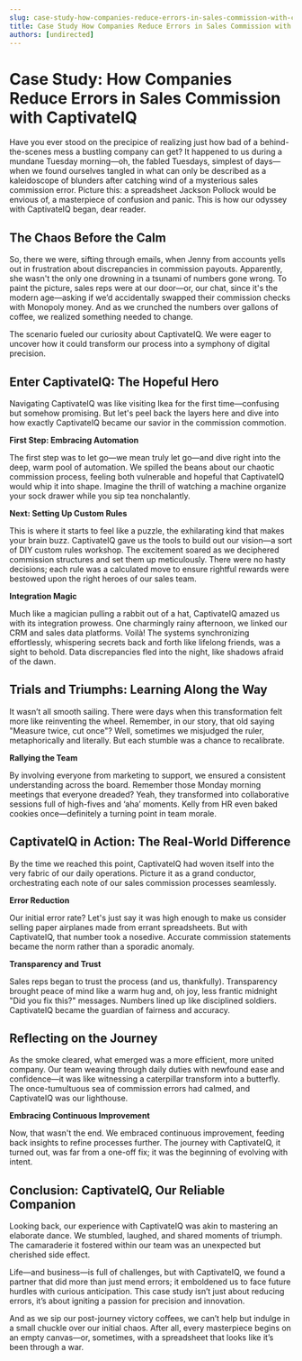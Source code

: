 ```yaml
---
slug: case-study-how-companies-reduce-errors-in-sales-commission-with-captivateiq
title: Case Study How Companies Reduce Errors in Sales Commission with CaptivateIQ
authors: [undirected]
---
```



# Case Study: How Companies Reduce Errors in Sales Commission with CaptivateIQ

Have you ever stood on the precipice of realizing just how bad of a behind-the-scenes mess a bustling company can get? It happened to us during a mundane Tuesday morning—oh, the fabled Tuesdays, simplest of days—when we found ourselves tangled in what can only be described as a kaleidoscope of blunders after catching wind of a mysterious sales commission error. Picture this: a spreadsheet Jackson Pollock would be envious of, a masterpiece of confusion and panic. This is how our odyssey with CaptivateIQ began, dear reader.

## The Chaos Before the Calm

So, there we were, sifting through emails, when Jenny from accounts yells out in frustration about discrepancies in commission payouts. Apparently, she wasn't the only one drowning in a tsunami of numbers gone wrong. To paint the picture, sales reps were at our door—or, our chat, since it's the modern age—asking if we’d accidentally swapped their commission checks with Monopoly money. And as we crunched the numbers over gallons of coffee, we realized something needed to change.

The scenario fueled our curiosity about CaptivateIQ. We were eager to uncover how it could transform our process into a symphony of digital precision.

## Enter CaptivateIQ: The Hopeful Hero

Navigating CaptivateIQ was like visiting Ikea for the first time—confusing but somehow promising. But let's peel back the layers here and dive into how exactly CaptivateIQ became our savior in the commission commotion.

**First Step: Embracing Automation**

The first step was to let go—we mean truly let go—and dive right into the deep, warm pool of automation. We spilled the beans about our chaotic commission process, feeling both vulnerable and hopeful that CaptivateIQ would whip it into shape. Imagine the thrill of watching a machine organize your sock drawer while you sip tea nonchalantly.

**Next: Setting Up Custom Rules**

This is where it starts to feel like a puzzle, the exhilarating kind that makes your brain buzz. CaptivateIQ gave us the tools to build out our vision—a sort of DIY custom rules workshop. The excitement soared as we deciphered commission structures and set them up meticulously. There were no hasty decisions; each rule was a calculated move to ensure rightful rewards were bestowed upon the right heroes of our sales team.

**Integration Magic**

Much like a magician pulling a rabbit out of a hat, CaptivateIQ amazed us with its integration prowess. One charmingly rainy afternoon, we linked our CRM and sales data platforms. Voilà! The systems synchronizing effortlessly, whispering secrets back and forth like lifelong friends, was a sight to behold. Data discrepancies fled into the night, like shadows afraid of the dawn.

## Trials and Triumphs: Learning Along the Way

It wasn’t all smooth sailing. There were days when this transformation felt more like reinventing the wheel. Remember, in our story, that old saying "Measure twice, cut once"? Well, sometimes we misjudged the ruler, metaphorically and literally. But each stumble was a chance to recalibrate.

**Rallying the Team**

By involving everyone from marketing to support, we ensured a consistent understanding across the board. Remember those Monday morning meetings that everyone dreaded? Yeah, they transformed into collaborative sessions full of high-fives and ‘aha’ moments. Kelly from HR even baked cookies once—definitely a turning point in team morale.

## CaptivateIQ in Action: The Real-World Difference

By the time we reached this point, CaptivateIQ had woven itself into the very fabric of our daily operations. Picture it as a grand conductor, orchestrating each note of our sales commission processes seamlessly.

**Error Reduction**

Our initial error rate? Let's just say it was high enough to make us consider selling paper airplanes made from errant spreadsheets. But with CaptivateIQ, that number took a nosedive. Accurate commission statements became the norm rather than a sporadic anomaly.

**Transparency and Trust**

Sales reps began to trust the process (and us, thankfully). Transparency brought peace of mind like a warm hug and, oh joy, less frantic midnight "Did you fix this?" messages. Numbers lined up like disciplined soldiers. CaptivateIQ became the guardian of fairness and accuracy.

## Reflecting on the Journey

As the smoke cleared, what emerged was a more efficient, more united company. Our team weaving through daily duties with newfound ease and confidence—it was like witnessing a caterpillar transform into a butterfly. The once-tumultuous sea of commission errors had calmed, and CaptivateIQ was our lighthouse.

**Embracing Continuous Improvement**

Now, that wasn't the end. We embraced continuous improvement, feeding back insights to refine processes further. The journey with CaptivateIQ, it turned out, was far from a one-off fix; it was the beginning of evolving with intent.

## Conclusion: CaptivateIQ, Our Reliable Companion

Looking back, our experience with CaptivateIQ was akin to mastering an elaborate dance. We stumbled, laughed, and shared moments of triumph. The camaraderie it fostered within our team was an unexpected but cherished side effect.

Life—and business—is full of challenges, but with CaptivateIQ, we found a partner that did more than just mend errors; it emboldened us to face future hurdles with curious anticipation. This case study isn’t just about reducing errors, it’s about igniting a passion for precision and innovation.

And as we sip our post-journey victory coffees, we can’t help but indulge in a small chuckle over our initial chaos. After all, every masterpiece begins on an empty canvas—or, sometimes, with a spreadsheet that looks like it’s been through a war.